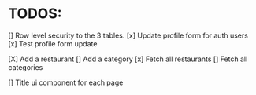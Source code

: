 # TODOS:
[] Row level security to the 3 tables.
[x] Update profile form for auth users
[x] Test profile form update

[X] Add a restaurant
[] Add a category
[x] Fetch all restaurants
[] Fetch all categories

[] Title ui component for each page